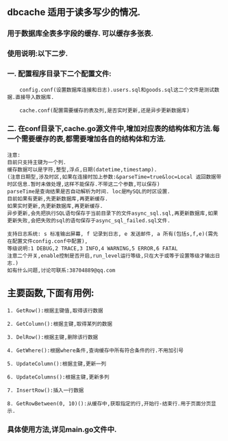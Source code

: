 ## dbcache 适用于读多写少的情况.

### 用于数据库全表多字段的缓存. 可以缓存多张表.

### 使用说明:以下二步.

### 一. 配置程序目录下二个配置文件:

		config.conf(设置数据库连接和日志).users.sql和goods.sql这二个文件是测试数据.直接导入数据库.
		
		cache.conf(配置需要缓存的表及列,是否实时更新,还是异步更新数据库)

### 二. 在conf目录下,cache.go源文件中,增加对应表的结构体和方法.每一个需要缓存的表,都需要增加各自的结构体和方法.


    注意:
	目前只支持主键为一个列.
	缓存数据可以是字符,整型,浮点,日期(datetime,timestamp).
	(注意日期型,涉及时区,如果在连接时加上参数:&parseTime=true&loc=Local 返回数据带时区信息.暂时未做处理,这样不能保存.不带这二个参数,可以保存)
	parseTime是查询结果是否自动解析为时间. loc是MySQL的时区设置.
	目前如果有更新,先更新数据库,再更新缓存.
	如果实时更新,先更新数据库,再更新缓存.
	异步更新,会先把执行SQL语句保存于当前目录下的文件async_sql.sql,再更新数据库,如果更新失败,会把失败的sql的语句保存于async_sql_failed.sql文件.
	
	支持日志系统: s 标准输出屏幕, f 记录到日志, e 发送邮件, a 所有(包括s,f,e)(需先在配置文件config.conf中配置),
	等级说明:1 DEBUG,2 TRACE,3 INFO,4 WARNING,5 ERROR,6 FATAL
	注意二个开关,enable控制是否开启,run_level运行等级,只在大于或等于设置等级才输出日志.)
	如有什么问题,讨论可联系:38704889@qq.com

## 主要函数,下面有用例:

	1. GetRow():根据主键值,取得该行数据
	
	2. GetColumn():根据主键,取得某列的数据
	
	3. DelRow():根据主键,删除该行数据
	
    4. GetWhere():根据where条件,查询缓存中所有符合条件的行.不用加引号
    
	5. UpdateColumn():根据主键,更新一列
	
	6. UpdateColumns():根据主键,更新多列
	
	7. InsertRow():插入一行数据
	
	8. GetRowBetween(0, 10)():从缓存中,获取指定的行,开始行-结束行.用于页面分页显示.

### 具体使用方法,详见main.go文件中.

	



